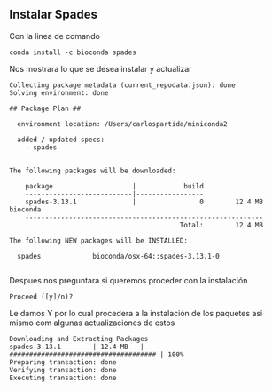 ## Instalar Spades
Con la linea de comando  

```
conda install -c bioconda spades
```  
Nos mostrara lo que se desea instalar y actualizar  

```
Collecting package metadata (current_repodata.json): done
Solving environment: done

## Package Plan ##

  environment location: /Users/carlospartida/miniconda2

  added / updated specs:
    - spades


The following packages will be downloaded:

    package                    |            build
    ---------------------------|-----------------
    spades-3.13.1              |                0        12.4 MB  bioconda
    ------------------------------------------------------------
                                           Total:        12.4 MB

The following NEW packages will be INSTALLED:

  spades             bioconda/osx-64::spades-3.13.1-0
  
```  
Despues nos preguntara si queremos proceder con la instalación   

```
Proceed ([y]/n)?
```
 
Le damos Y por lo cual procedera a la instalación de los paquetes asi mismo com algunas actualizaciones de estos 

```
Downloading and Extracting Packages
spades-3.13.1        | 12.4 MB   | ##################################### | 100% 
Preparing transaction: done
Verifying transaction: done
Executing transaction: done
```